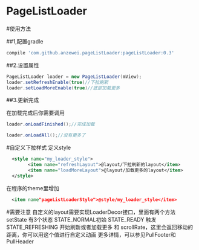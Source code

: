 # PageListLoader
#使用方法

##1,配置gradle

``` groovy
compile 'com.github.anzewei.pageListLoader:pageListLoader:0.3'
``` 
##2.设置属性
``` java
PageListLoader loader = new PageListLoader(mView);
loader.setRefreshEnable(true)//下拉刷新
loader.setLoadMoreEnable(true)//底部加载更多
``` 
##3.更新完成

在加载完成后你需要调用

``` java
loader.onLoadFinished();//完成加载
``` 
``` java
loader.onLoadAll();//没有更多了
``` 

#自定义下拉样式
  定义style 
  
```xml
  <style name="my_loader_style">
        <item name="refreshLayout">@layout/下拉刷新的layout</item>
        <item name="loadMoreLayout">@layout/加载更多的layout</item>
  </style>
``` 
  在程序的theme里增加
  
```xml
  <item name"pageListLoaderStyle">@style/my_loader_style</item>
``` 
  
#需要注意
  自定义的layout需要实现LoaderDecor接口，里面有两个方法
  setState 有3个状态
  STATE_NORMAL初始
  STATE_READY 触发
  STATE_REFRESHING 开始刷新或者加载更多
  和
  scrollRate，这里会返回移动的距离，你可以用这个值进行自定义动画
  更多详情，可以参见PullFooter和PullHeader
